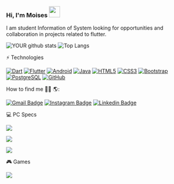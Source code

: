 ### Hi, I'm Moises <img src="https://github.com/moisesmartins14/moisesmartins14/blob/main/wave.gif?raw=true" width="30px">

I am student Information of System looking for opportunities and collaboration in projects related to flutter.


![YOUR github stats](https://github-readme-stats.vercel.app/api?username=moisesmartins14&theme=dark&show_icons=true) ![Top Langs](https://github-readme-stats.vercel.app/api/top-langs/?username=moisesmartins14&layout=compact&theme=dark&show_icons=true)

⚡ Technologies

[![Dart](https://img.shields.io/badge/Dart-0175C2?style=for-the-badge&logo=dart&logoColor=white)](https://dart.dev/)
[![Flutter](https://img.shields.io/badge/Flutter-02569B?style=for-the-badge&logo=flutter&logoColor=white)](https://flutter.dev/)
[![Android](https://img.shields.io/badge/Android-3DDC84?style=for-the-badge&logo=android&logoColor=white)](https://www.android.com/)
[![Java](https://img.shields.io/badge/Java-ED8B00?style=for-the-badge&logo=java&logoColor=white)](https://www.oracle.com/java/)
[![HTML5](https://img.shields.io/badge/HTML5-E34F26?style=for-the-badge&logo=html5&logoColor=white)](https://developer.mozilla.org/docs/Web/Guide/HTML/HTML5)
[![CSS3](https://img.shields.io/badge/CSS-239120?&style=for-the-badge&logo=css3&logoColor=white)](https://developer.mozilla.org/docs/Web/CSS)
[![Bootstrap](https://img.shields.io/badge/Bootstrap-563D7C?style=for-the-badge&logo=bootstrap&logoColor=white)](https://getbootstrap.com/)
[![PostgreSQL](https://img.shields.io/badge/PostgreSQL-316192?style=for-the-badge&logo=postgresql&logoColor=white)](https://www.postgresql.org/)
[![GitHub](https://img.shields.io/badge/GitHub-100000?style=for-the-badge&logo=github&logoColor=white)](link=https://github.com/moisesmartins14)





How to find me 🕵️‍♂️ 🌎: 

[![Gmail Badge](https://img.shields.io/badge/Gmail-D14836?style=for-the-badge&logo=gmail&logoColor=white&link=mailto:moisesmartins2584@gmail.com)](mailto:moisesmartins2584@gmail.com)
[![Instagram Badge](https://img.shields.io/badge/Instagram-E4405F?style=for-the-badge&logo=instagram&logoColor=white&link=https://instagram.com/moisesmartins37/)](https://instagram.com/moisesmartins37)
[![Linkedin Badge](https://img.shields.io/badge/LinkedIn-0077B5?style=for-the-badge&logo=linkedin&logoColor=white&link=https://www.linkedin.com/in/moises-martins/)](https://www.linkedin.com/in/moises-martins/)



💻 PC Specs

![](https://img.shields.io/badge/Windows-Dell_G7_7588-0078D6?style=for-the-badge&logo=windows&logoColor=white)

![](https://img.shields.io/badge/Intel-Core_i7_8750H-0071C5?style=for-the-badge&logo=intel&logoColor=white)

![](https://img.shields.io/badge/NVIDIA-GTX1050Ti-76B900?style=for-the-badge&logo=nvidia&logoColor=white)



🎮 Games

[![](https://img.shields.io/badge/Steam-000000?style=for-the-badge&logo=steam&logoColor=white)](https://steamcommunity.com/id/moises_martins)

![]()






<!--
**moisesmartins14/moisesmartins14** is a ✨ _special_ ✨ repository because its `README.md` (this file) appears on your GitHub profile.
Here are some ideasto get you started:

- 🔭 I’m currently working on ...
- 🌱 I’m currently learning ...
- 🤔 I’m looking for help with ...
- 💬 Ask me about ...
- 📫 How to reach me: ...
- 😄 Pronouns: ...
- ⚡ Fun fact: ...
-->
